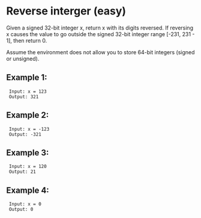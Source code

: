 # Reverse interger (easy)

Given a signed 32-bit integer x, return x with its digits reversed. If reversing
x causes the value to go outside the signed 32-bit integer range [-231, 231 -
1], then return 0.

Assume the environment does not allow you to store 64-bit integers (signed or
unsigned).



## Example 1:

```
 Input: x = 123
 Output: 321
```
## Example 2:

```
 Input: x = -123
 Output: -321
```
## Example 3:

```
 Input: x = 120
 Output: 21
```
## Example 4:

```
 Input: x = 0
 Output: 0
```
